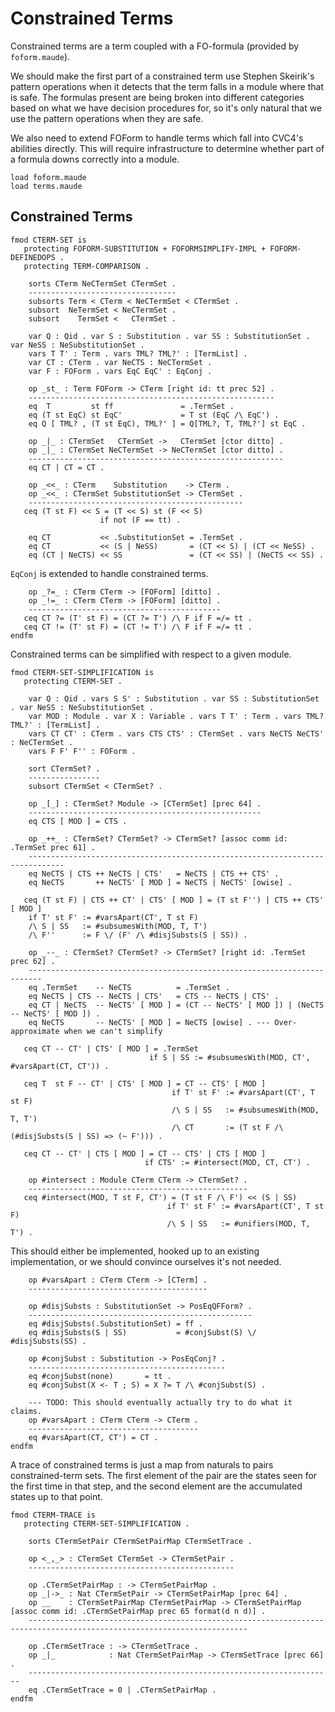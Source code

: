 Constrained Terms
=================

Constrained terms are a term coupled with a FO-formula (provided by `foform.maude`).

We should make the first part of a constrained term use Stephen Skeirik's pattern operations when it detects that the term falls in a module where that is safe.
The formulas present are being broken into different categories based on what we have decision procedures for, so it's only natural that we use the pattern operations when they are safe.

We also need to extend FOForm to handle terms which fall into CVC4's abilities directly.
This will require infrastructure to determine whether part of a formula downs correctly into a module.

```maude
load foform.maude
load terms.maude
```

Constrained Terms
-----------------

```maude
fmod CTERM-SET is
   protecting FOFORM-SUBSTITUTION + FOFORMSIMPLIFY-IMPL + FOFORM-DEFINEDOPS .
   protecting TERM-COMPARISON .

    sorts CTerm NeCTermSet CTermSet .
    ---------------------------------
    subsorts Term < CTerm < NeCTermSet < CTermSet .
    subsort  NeTermSet < NeCTermSet .
    subsort    TermSet <   CTermSet .

    var Q : Qid . var S : Substitution . var SS : SubstitutionSet . var NeSS : NeSubstitutionSet .
    vars T T' : Term . vars TML? TML?' : [TermList] .
    var CT : CTerm . var NeCTS : NeCTermSet .
    var F : FOForm . vars EqC EqC' : EqConj .

    op _st_ : Term FOForm -> CTerm [right id: tt prec 52] .
    -------------------------------------------------------
    eq  T         st ff               = .TermSet .
    eq (T st EqC) st EqC'             = T st (EqC /\ EqC') .
    eq Q [ TML? , (T st EqC), TML?' ] = Q[TML?, T, TML?'] st EqC .

    op _|_ : CTermSet   CTermSet ->   CTermSet [ctor ditto] .
    op _|_ : CTermSet NeCTermSet -> NeCTermSet [ctor ditto] .
    ---------------------------------------------------------
    eq CT | CT = CT .

    op _<<_ : CTerm    Substitution    -> CTerm .
    op _<<_ : CTermSet SubstitutionSet -> CTermSet .
    ------------------------------------------------
   ceq (T st F) << S = (T << S) st (F << S)
                    if not (F == tt) .

    eq CT           << .SubstitutionSet = .TermSet .
    eq CT           << (S | NeSS)       = (CT << S) | (CT << NeSS) .
    eq (CT | NeCTS) << SS               = (CT << SS) | (NeCTS << SS) .
```

`EqConj` is extended to handle constrained terms.

```maude
    op _?=_ : CTerm CTerm -> [FOForm] [ditto] .
    op _!=_ : CTerm CTerm -> [FOForm] [ditto] .
    -------------------------------------------
   ceq CT ?= (T' st F) = (CT ?= T') /\ F if F =/= tt .
   ceq CT != (T' st F) = (CT != T') /\ F if F =/= tt .
endfm
```

Constrained terms can be simplified with respect to a given module.

```maude
fmod CTERM-SET-SIMPLIFICATION is
   protecting CTERM-SET .

    var Q : Qid . vars S S' : Substitution . var SS : SubstitutionSet . var NeSS : NeSubstitutionSet .
    var MOD : Module . var X : Variable . vars T T' : Term . vars TML? TML?' : [TermList] .
    vars CT CT' : CTerm . vars CTS CTS' : CTermSet . vars NeCTS NeCTS' : NeCTermSet .
    vars F F' F'' : FOForm .

    sort CTermSet? .
    ----------------
    subsort CTermSet < CTermSet? .

    op _[_] : CTermSet? Module -> [CTermSet] [prec 64] .
    ----------------------------------------------------
    eq CTS [ MOD ] = CTS .

    op _++_ : CTermSet? CTermSet? -> CTermSet? [assoc comm id: .TermSet prec 61] .
    ------------------------------------------------------------------------------
    eq NeCTS | CTS ++ NeCTS | CTS'   = NeCTS | CTS ++ CTS' .
    eq NeCTS       ++ NeCTS' [ MOD ] = NeCTS | NeCTS' [owise] .

   ceq (T st F) | CTS ++ CT' | CTS' [ MOD ] = (T st F'') | CTS ++ CTS' [ MOD ]
    if T' st F' := #varsApart(CT', T st F)
    /\ S | SS   := #subsumesWith(MOD, T, T')
    /\ F''      := F \/ (F' /\ #disjSubsts(S | SS)) .

    op _--_ : CTermSet? CTermSet? -> CTermSet? [right id: .TermSet prec 62] .
    -------------------------------------------------------------------------
    eq .TermSet    -- NeCTS          = .TermSet .
    eq NeCTS | CTS -- NeCTS | CTS'   = CTS -- NeCTS | CTS' .
    eq CT | NeCTS  -- NeCTS' [ MOD ] = (CT -- NeCTS' [ MOD ]) | (NeCTS -- NeCTS' [ MOD ]) .
    eq NeCTS       -- NeCTS' [ MOD ] = NeCTS [owise] . --- Over-approximate when we can't simplify

   ceq CT -- CT' | CTS' [ MOD ] = .TermSet
                               if S | SS := #subsumesWith(MOD, CT', #varsApart(CT, CT')) .

   ceq T  st F -- CT' | CTS' [ MOD ] = CT -- CTS' [ MOD ]
                                    if T' st F' := #varsApart(CT', T st F)
                                    /\ S | SS   := #subsumesWith(MOD, T, T')
                                    /\ CT       := (T st F /\ (#disjSubsts(S | SS) => (~ F'))) .

   ceq CT -- CT' | CTS [ MOD ] = CT -- CTS' | CTS [ MOD ]
                              if CTS' := #intersect(MOD, CT, CT') .

    op #intersect : Module CTerm CTerm -> CTermSet? .
    -------------------------------------------------
   ceq #intersect(MOD, T st F, CT') = (T st F /\ F') << (S | SS)
                                   if T' st F' := #varsApart(CT', T st F)
                                   /\ S | SS   := #unifiers(MOD, T, T') .
```

This should either be implemented, hooked up to an existing implementation, or we should convince ourselves it's not needed.

```maude
    op #varsApart : CTerm CTerm -> [CTerm] .
    ----------------------------------------

    op #disjSubsts : SubstitutionSet -> PosEqQFForm? .
    --------------------------------------------------
    eq #disjSubsts(.SubstitutionSet) = ff .
    eq #disjSubsts(S | SS)           = #conjSubst(S) \/ #disjSubsts(SS) .

    op #conjSubst : Substitution -> PosEqConj? .
    --------------------------------------------
    eq #conjSubst(none)       = tt .
    eq #conjSubst(X <- T ; S) = X ?= T /\ #conjSubst(S) .

    --- TODO: This should eventually actually try to do what it claims.
    op #varsApart : CTerm CTerm -> CTerm .
    --------------------------------------
    eq #varsApart(CT, CT') = CT .
endfm
```

A trace of constrained terms is just a map from naturals to pairs constrained-term sets.
The first element of the pair are the states seen for the first time in that step, and the second element are the accumulated states up to that point.

```maude
fmod CTERM-TRACE is
   protecting CTERM-SET-SIMPLIFICATION .

    sorts CTermSetPair CTermSetPairMap CTermSetTrace .

    op <_,_> : CTermSet CTermSet -> CTermSetPair .
    ----------------------------------------------

    op .CTermSetPairMap : -> CTermSetPairMap .
    op _|->_ : Nat CTermSetPair -> CTermSetPairMap [prec 64] .
    op __    : CTermSetPairMap CTermSetPairMap -> CTermSetPairMap [assoc comm id: .CTermSetPairMap prec 65 format(d n d)] .
    -----------------------------------------------------------------------------------------------------------------------

    op .CTermSetTrace : -> CTermSetTrace .
    op _|_            : Nat CTermSetPairMap -> CTermSetTrace [prec 66] .
    --------------------------------------------------------------------
    eq .CTermSetTrace = 0 | .CTermSetPairMap .
endfm
```
